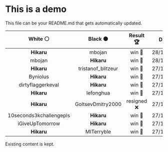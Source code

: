 # This is a demo

This file can be your README.md that gets automatically updated.

<!--START_SECTION:chessStats-->
<!-- Automatically generated with https://github.com/Balastrong/chess-stats-action -->

| White ⚪ | Black ⚫ | Result 🏆 | Date 📅 | Position 🗺️ |
|:---:|:---:|:---:|:---:|:---:|
| **Hikaru** | mbojan | win 🥇 | 28/12/2023 | <a href="http://www.ee.unb.ca/cgi-bin/tervo/fen.pl?select=8/R2R4/1p4k1/5p2/4pK2/1r1p4/8/8 b - -">Link</a> |
| mbojan | **Hikaru** | win 🥇 | 28/12/2023 | <a href="http://www.ee.unb.ca/cgi-bin/tervo/fen.pl?select=5rk1/R2R2b1/6pp/4N3/8/6P1/5rKP/8 w - -">Link</a> |
| **Hikaru** | tristanof_blitzeur | win 🥇 | 27/12/2023 | <a href="http://www.ee.unb.ca/cgi-bin/tervo/fen.pl?select=8/4Q1kp/4Ppp1/2p5/5B2/Pq1P3K/1r5P/8 b - -">Link</a> |
| Byniolus | **Hikaru** | win 🥇 | 27/12/2023 | <a href="http://www.ee.unb.ca/cgi-bin/tervo/fen.pl?select=8/5R2/6P1/2k3NK/8/8/8/6r1 w - -">Link</a> |
| dirtyflaggerkeval | **Hikaru** | win 🥇 | 27/12/2023 | <a href="http://www.ee.unb.ca/cgi-bin/tervo/fen.pl?select=8/8/8/p3b1k1/P2n3p/1PK2p1B/8/8 w - -">Link</a> |
| **Hikaru** | lefonghua | win 🥇 | 27/12/2023 | <a href="http://www.ee.unb.ca/cgi-bin/tervo/fen.pl?select=6k1/p6p/6p1/3b4/3p4/1P1P1N2/P5PP/6K1 b - -">Link</a> |
| **Hikaru** | GoltsevDmitry2000 | resigned ❌ | 27/12/2023 | <a href="http://www.ee.unb.ca/cgi-bin/tervo/fen.pl?select=6k1/5p2/p7/5npp/1P3b2/2p2P1P/5K2/R7 w - -">Link</a> |
| 10seconds3kchallengepls | **Hikaru** | win 🥇 | 27/12/2023 | <a href="http://www.ee.unb.ca/cgi-bin/tervo/fen.pl?select=2r3k1/3n1p1p/4p1pP/p2pP1b1/P1qP1NP1/8/2NQ1P2/1rBK3R w - -">Link</a> |
| iGiveUpTomorrow | **Hikaru** | win 🥇 | 27/12/2023 | <a href="http://www.ee.unb.ca/cgi-bin/tervo/fen.pl?select=8/1p6/p5k1/4b1P1/P5P1/3R3K/3Br3/8 w - -">Link</a> |
| **Hikaru** | MITerryble | win 🥇 | 27/12/2023 | <a href="http://www.ee.unb.ca/cgi-bin/tervo/fen.pl?select=2r2r2/pp3pkq/5R1p/2P1p1p1/1P2Rn2/4N3/PBQ2PPP/6K1 b - -">Link</a> |

<!--END_SECTION:chessStats-->

Existing content is kept.
